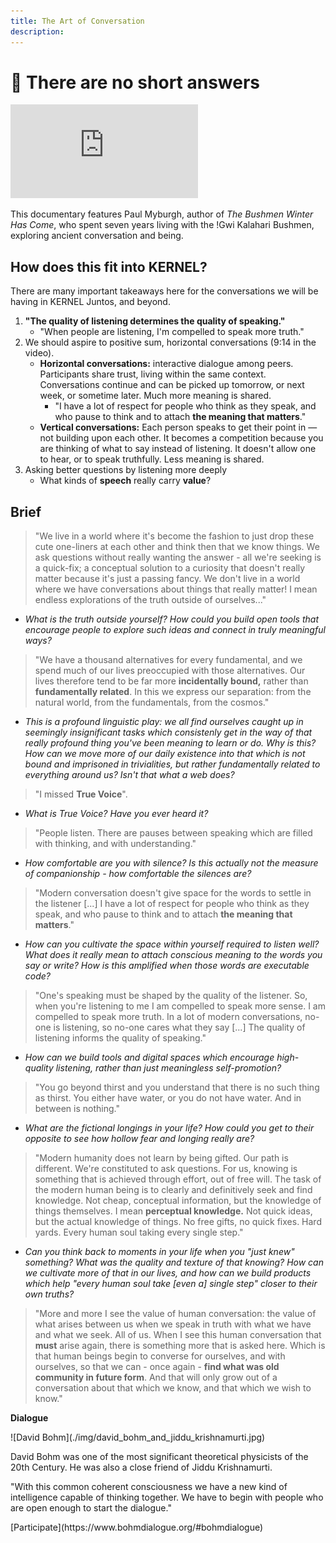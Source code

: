 ```yaml
---
title: The Art of Conversation
description:
---
```


# 💬 There are no short answers

<iframe class="video-frame" src="https://www.youtube-nocookie.com/embed/CCYw0QVoB_U" frameborder="0" allow="accelerometer; autoplay; encrypted-media; gyroscope; picture-in-picture" allowfullscreen></iframe>

This documentary features Paul Myburgh, author of *The Bushmen Winter Has Come*, who spent seven years living with the !Gwi Kalahari Bushmen, exploring ancient conversation and being. 

## How does this fit into KERNEL?

There are many important takeaways here for the conversations we will be having in KERNEL Juntos, and beyond. 

1. **"The quality of listening determines the quality of speaking."**
    - "When people are listening, I'm compelled to speak more truth."
2. We should aspire to positive sum, horizontal conversations (9:14 in the video). 
    - **Horizontal conversations:** interactive dialogue among peers. Participants share trust, living within the same context. Conversations continue and can be picked up tomorrow, or next week, or sometime later. Much more meaning is shared.
        - "I have a lot of respect for people who think as they speak, and who pause to think and to attach **the meaning that matters**."
    - **Vertical conversations:** Each person speaks to get their point in — not building upon each other. It becomes a competition because you are thinking of what to say instead of listening. It doesn't allow one to hear, or to speak truthfully. Less meaning is shared.
3. Asking better questions by listening more deeply
    - What kinds of **speech** really carry **value**?

## Brief

> "We live in a world where it's become the fashion to just drop these cute one-liners at each other and think then that we know things. We ask questions without really wanting the answer - all we're seeking is a quick-fix; a conceptual solution to a curiosity that doesn't really matter because it's just a passing fancy. We don't live in a world where we have conversations about things that really matter! I mean endless explorations of the truth outside of ourselves..."

- *What is the truth outside yourself? How could you build open tools that encourage people to explore such ideas and connect in truly meaningful ways?*

> "We have a thousand alternatives for every fundamental, and we spend much of our lives preoccupied with those alternatives. Our lives therefore tend to be far more **incidentally bound,** rather than **fundamentally related**. In this we express our separation: from the natural world, from the fundamentals, from the cosmos."

- *This is a profound linguistic play: we all find ourselves caught up in seemingly insignificant tasks which consistenly get in the way of that really profound thing you've been meaning to learn or do. Why is this? How can we move more of our daily existence into that which is not bound and imprisoned in trivialities, but rather fundamentally related to everything around us? Isn't that what a web does?*

> "I missed **True Voice**". 

- *What is True Voice? Have you ever heard it?*

> "People listen. There are pauses between speaking which are filled with thinking, and with understanding." 

- *How comfortable are you with silence? Is this actually not the measure of companionship - how comfortable the silences are?*

> "Modern conversation doesn't give space for the words to settle in the listener \[...\] I have a lot of respect for people who think as they speak, and who pause to think and to attach **the meaning that matters**."

- *How can you cultivate the space within yourself required to listen well? What does it really mean to attach conscious meaning to the words you say or write? How is this amplified when those words are executable code?*

> "One's speaking must be shaped by the quality of the listener. So, when you're listening to me I am compelled to speak more sense. I am compelled to speak more truth. In a lot of modern conversations, no-one is listening, so no-one cares what they say [...] The quality of listening informs the quality of speaking."

- *How can we build tools and digital spaces which encourage high-quality listening, rather than just meaningless self-promotion?*

> "You go beyond thirst and you understand that there is no such thing as thirst. You either have water, or you do not have water. And in between is nothing." 

- *What are the fictional longings in your life? How could you get to their opposite to see how hollow fear and longing really are?*

> "Modern humanity does not learn by being gifted. Our path is different. We're constituted to ask questions. For us, knowing is something that is achieved through effort, out of free will. The task of the modern human being is to clearly and definitively seek and find knowledge. Not cheap, conceptual information, but the knowledge of things themselves. I mean **perceptual knowledge.** Not quick ideas, but the actual knowledge of things. No free gifts, no quick fixes. Hard yards. Every human soul taking every single step."

- *Can you think back to moments in your life when you "just knew" something? What was the quality and texture of that knowing? How can we cultivate more of that in our lives, and how can we build products which help "every human soul take [even a] single step" closer to their own truths?*

> "More and more I see the value of human conversation: the value of what arises between us when we speak in truth with what we have and what we seek. All of us. When I see this human conversation that **must** arise again, there is something more that is asked here. Which is that human beings begin to converse for ourselves, and with ourselves, so that we can - once again - **find what was old community in future form**. And that will only grow out of a conversation about that which we know, and that which we wish to know."

<div markdown="1" class="card half sidebar center gemoji center-content center">

**Dialogue**

<div markdown="2">
![David Bohm](./img/david_bohm_and_jiddu_krishnamurti.jpg)
</div>

David Bohm was one of the most significant theoretical physicists of the 20th Century. He was also a close friend of Jiddu Krishnamurti.

"With this common coherent consciousness we have a new kind of intelligence capable of thinking together. We have to begin with people who are open enough to start the dialogue."

<div markdown="3" class="curated-link">
[Participate](https://www.bohmdialogue.org/#bohmdialogue)
</div>

</div>

<div markdown="1" class="clear"></div>